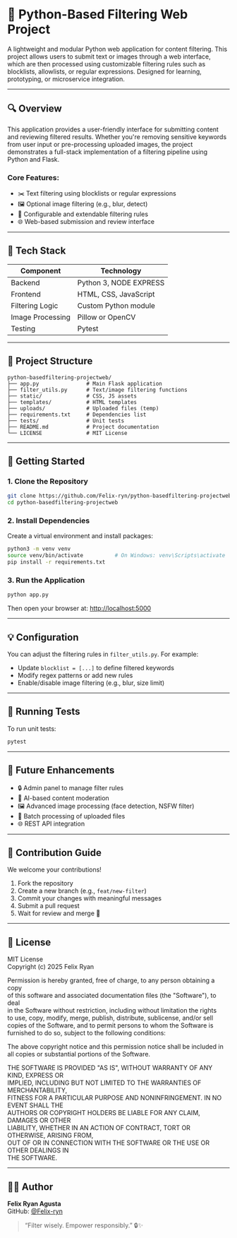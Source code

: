 # 🧰 Python-Based Filtering Web Project

A lightweight and modular Python web application for content filtering. This project allows users to submit text or images through a web interface, which are then processed using customizable filtering rules such as blocklists, allowlists, or regular expressions. Designed for learning, prototyping, or microservice integration.

---

## 🔍 Overview

This application provides a user-friendly interface for submitting content and reviewing filtered results. Whether you're removing sensitive keywords from user input or pre-processing uploaded images, the project demonstrates a full-stack implementation of a filtering pipeline using Python and Flask.

### Core Features:
- ✂️ Text filtering using blocklists or regular expressions
- 🖼️ Optional image filtering (e.g., blur, detect)
- 🧠 Configurable and extendable filtering rules
- 🌐 Web-based submission and review interface

---

## 🧩 Tech Stack

| Component           | Technology             |
|---------------------|------------------------|
| Backend             | Python 3, NODE EXPRESS |
| Frontend            | HTML, CSS, JavaScript  |
| Filtering Logic     | Custom Python module   |
| Image Processing    | Pillow or OpenCV       |
| Testing             | Pytest                 |

---

## 📁 Project Structure

```
python-basedfiltering-projectweb/
├── app.py               # Main Flask application
├── filter_utils.py      # Text/image filtering functions
├── static/              # CSS, JS assets
├── templates/           # HTML templates
├── uploads/             # Uploaded files (temp)
├── requirements.txt     # Dependencies list
├── tests/               # Unit tests
├── README.md            # Project documentation
└── LICENSE              # MIT License
```

---

## 🚀 Getting Started

### 1. Clone the Repository

```bash
git clone https://github.com/Felix-ryn/python-basedfiltering-projectweb.git
cd python-basedfiltering-projectweb
```

### 2. Install Dependencies

Create a virtual environment and install packages:

```bash
python3 -m venv venv
source venv/bin/activate          # On Windows: venv\Scripts\activate
pip install -r requirements.txt
```

### 3. Run the Application

```bash
python app.py
```

Then open your browser at: [http://localhost:5000](http://localhost:5000)

---

## 💡 Configuration

You can adjust the filtering rules in `filter_utils.py`. For example:
- Update `blocklist = [...]` to define filtered keywords
- Modify regex patterns or add new rules
- Enable/disable image filtering (e.g., blur, size limit)

---

## 🧪 Running Tests

To run unit tests:

```bash
pytest
```

---

## 🔭 Future Enhancements

- 🔒 Admin panel to manage filter rules
- 🧠 AI-based content moderation
- 🖼️ Advanced image processing (face detection, NSFW filter)
- 📂 Batch processing of uploaded files
- 🌐 REST API integration

---

## 🤝 Contribution Guide

We welcome your contributions!

1. Fork the repository  
2. Create a new branch (e.g., `feat/new-filter`)  
3. Commit your changes with meaningful messages  
4. Submit a pull request  
5. Wait for review and merge 🎉

---

## 📜 License

MIT License  
Copyright (c) 2025 Felix Ryan

Permission is hereby granted, free of charge, to any person obtaining a copy  
of this software and associated documentation files (the "Software"), to deal  
in the Software without restriction, including without limitation the rights  
to use, copy, modify, merge, publish, distribute, sublicense, and/or sell  
copies of the Software, and to permit persons to whom the Software is  
furnished to do so, subject to the following conditions:

The above copyright notice and this permission notice shall be included in  
all copies or substantial portions of the Software.

THE SOFTWARE IS PROVIDED "AS IS", WITHOUT WARRANTY OF ANY KIND, EXPRESS OR  
IMPLIED, INCLUDING BUT NOT LIMITED TO THE WARRANTIES OF MERCHANTABILITY,  
FITNESS FOR A PARTICULAR PURPOSE AND NONINFRINGEMENT. IN NO EVENT SHALL THE  
AUTHORS OR COPYRIGHT HOLDERS BE LIABLE FOR ANY CLAIM, DAMAGES OR OTHER  
LIABILITY, WHETHER IN AN ACTION OF CONTRACT, TORT OR OTHERWISE, ARISING FROM,  
OUT OF OR IN CONNECTION WITH THE SOFTWARE OR THE USE OR OTHER DEALINGS IN  
THE SOFTWARE.

---

## 👨‍💻 Author

**Felix Ryan Agusta**  
GitHub: [@Felix-ryn](https://github.com/Felix-ryn)

> “Filter wisely. Empower responsibly.” 🔒✨
